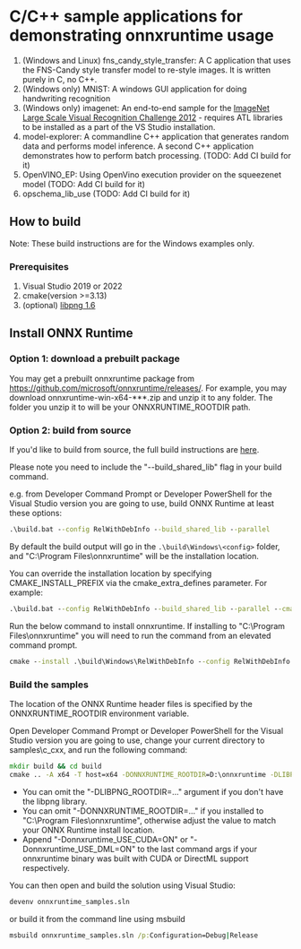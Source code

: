 # C/C++ sample applications for demonstrating onnxruntime usage

1. (Windows and Linux) fns_candy_style_transfer: A C application that uses the FNS-Candy style transfer model to re-style images. It is written purely in C, no C++.
2. (Windows only) MNIST: A windows GUI application for doing handwriting recognition
3. (Windows only) imagenet: An end-to-end sample for the [ImageNet Large Scale Visual Recognition Challenge 2012](http://www.image-net.org/challenges/LSVRC/2012/) - requires ATL libraries to be installed as a part of the VS Studio installation.
4. model-explorer: A commandline C++ application that generates random data and performs model inference. A second C++ application demonstrates how to perform batch processing. (TODO: Add CI build for it)
5. OpenVINO_EP: Using OpenVino execution provider on the squeezenet model (TODO: Add CI build for it)
6. opschema_lib_use (TODO: Add CI build for it)

## How to build

Note: These build instructions are for the Windows examples only.

### Prerequisites

1. Visual Studio 2019 or 2022
2. cmake(version >=3.13)
3. (optional) [libpng 1.6](https://libpng.sourceforge.io/)

## Install ONNX Runtime

### Option 1: download a prebuilt package

You may get a prebuilt onnxruntime package from https://github.com/microsoft/onnxruntime/releases/.
For example, you may download onnxruntime-win-x64-\*\*\*.zip and unzip it to any folder.
The folder you unzip it to will be your ONNXRUNTIME_ROOTDIR path. 

### Option 2: build from source

If you'd like to build from source, the full build instructions are [here](https://www.onnxruntime.ai/docs/build/).

Please note you need to include the "--build_shared_lib" flag in your build command. 

e.g. from Developer Command Prompt or Developer PowerShell for the Visual Studio version you are going to use,
build ONNX Runtime at least these options:

```bat
.\build.bat --config RelWithDebInfo --build_shared_lib --parallel
```

By default the build output will go in the `.\build\Windows\<config>` folder, and
"C:\Program Files\onnxruntime" will be the installation location.

You can override the installation location by specifying CMAKE_INSTALL_PREFIX via the cmake_extra_defines parameter. For example:

```bat
.\build.bat --config RelWithDebInfo --build_shared_lib --parallel --cmake_extra_defines CMAKE_INSTALL_PREFIX=D:\onnxruntime
```

Run the below command to install onnxruntime. If installing to "C:\Program Files\onnxruntime" you will need to run the command from an elevated command prompt.

```bat
cmake --install .\build\Windows\RelWithDebInfo --config RelWithDebInfo
```

### Build the samples

The location of the ONNX Runtime header files is specified by the ONNXRUNTIME_ROOTDIR environment variable.

Open Developer Command Prompt or Developer PowerShell for the Visual Studio version you are going to use, change your current directory to samples\c_cxx, and run the following command:

```bat
mkdir build && cd build
cmake .. -A x64 -T host=x64 -DONNXRUNTIME_ROOTDIR=D:\onnxruntime -DLIBPNG_ROOTDIR=C:\path\to\your\libpng\binary
```

* You can omit the "-DLIBPNG_ROOTDIR=..." argument if you don't have the libpng library.
* You can omit "-DONNXRUNTIME_ROOTDIR=..." if you installed to "C:\Program Files\onnxruntime", otherwise adjust the value to match your ONNX Runtime install location.
* Append "-Donnxruntime_USE_CUDA=ON" or "-Donnxruntime_USE_DML=ON" to the last command args if your onnxruntime binary was built with CUDA or DirectML support respectively.

You can then open and build the solution using Visual Studio:

```bat
devenv onnxruntime_samples.sln
```

or build it from the command line using msbuild

```bat
msbuild onnxruntime_samples.sln /p:Configuration=Debug|Release
```
